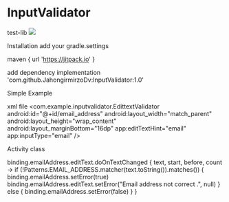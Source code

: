 # InputValidator
test-lib
[![](https://jitpack.io/v/JahongirmirzoDv/InputValidator.svg)](https://jitpack.io/#JahongirmirzoDv/InputValidator)

Installation
add your gradle.settings

maven { url 'https://jitpack.io' }

add dependency
implementation 'com.github.JahongirmirzoDv:InputValidator:1.0'

Simple Example

xml file
    <com.example.inputvalidator.EdittextValidator
        android:id="@+id/email_address"
        android:layout_width="match_parent"
        android:layout_height="wrap_content"
        android:layout_marginBottom="16dp"
        app:editTextHint="email"
        app:inputType="email" />
        
        
Activity class

 binding.emailAddress.editText.doOnTextChanged { text, start, before, count ->
            if (!Patterns.EMAIL_ADDRESS.matcher(text.toString()).matches()) {
                binding.emailAddress.setError(true)
                binding.emailAddress.editText.setError("Email address not correct .", null)
            } else {
                binding.emailAddress.setError(false)
            }
}
